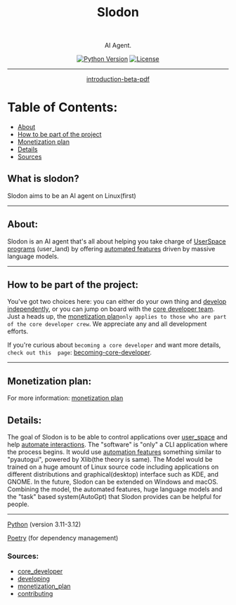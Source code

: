 <h1 align="center"> Slodon </h1> <br>

<p align="center">
    AI Agent.
</p>

<div align="center">
    
[![Python Version](https://img.shields.io/badge/Python-3.11-blue.svg)](https://github.com/FlurryGLo/slodon)
[![License](https://img.shields.io/badge/License-Apache%202.0-blue.svg)](https://github.com/FlurryGLo/slodon/LICENSE)
    
</div>

---

<div align="center">

[introduction-beta-pdf](https://github.com/FlurryGlo/slodon/tree/hels15/etc/slodon.pdf)

</div>

# Table of Contents:

 - [About](#about)
 - [How to be part of the project](#how-to-be-part-of-the-project)
 - [Monetization plan](#monetization-plan)
 - [Details](#details)
 - [Sources](#sources)

## What is slodon?
Slodon aims to be an AI agent on Linux(first)

---
## About:

Slodon is an AI agent that's all about helping you take charge of [UserSpace programs](https://en.wikipedia.org/wiki/User_space_and_kernel_space#:~:text=User%20space%20usually%20refers%20to,objects%2C%20application%20software%2C%20etc.) (user_land) by offering [automated features](https://github.com/FlurryGlo/slodon/tree/main/slodon/slodonix) driven by massive language models.

---
## How to be part of the project:

You've got two choices here: you can either do your own thing and  [develop independently](https://github.com/FlurryGlo/slodon/blob/main/CONTRIBUTING.md), or you can jump on board with the [core developer team](https://github.com/FlurryGlo/slodon/blob/main/etc/core_developer.md). Just a heads up, the [monetization plan](https://github.com/FlurryGlo/slodon/blob/main/etc/Monetization_plan.md)`only applies to those who are part of the core developer crew`. We appreciate any and all development efforts.

If you're curious about `becoming a core developer` and want more details, `check out this  page`: [becoming-core-developer](https://github.com/FlurryGlo/slodon/blob/main/etc/core_developer.md).

---
## Monetization plan:

For more information: [monetization plan](https://github.com/FlurryGlo/slodon/blob/main/etc/Monetization_plan.md)

## Details:

The goal of Slodon is to be able to control applications over [user_space](https://en.wikipedia.org/wiki/User_space_and_kernel_space#:~:text=User%20space%20usually%20refers%20to,objects%2C%20application%20software%2C%20etc.) and help [automate interactions](https://github.com/FlurryGlo/slodon/tree/main/slodon/slodonix). The "software" is "only" a CLI application where the process begins. It would use [automation features](https://github.com/FlurryGlo/slodon/tree/main/slodon/slodonix) something similar to "pyautogui", powered by Xlib(the theory is same). The Model would be trained on a huge amount of Linux source code including applications on different distributions and graphical(desktop) interface such as KDE, and GNOME. In the future, Slodon can be extended on Windows and macOS. Combining the model, the automated features, huge language models and the "task" based system(AutoGpt) that Slodon provides can be helpful for people. 

---
[Python](https://www.python.org/) (version 3.11-3.12)

[Poetry](https://python-poetry.org/) (for dependency management)

###  Sources:
- [core_developer](https://github.com/FlurryGlo/slodon/blob/main/etc/core_developer.md)
- [developing](https://github.com/FlurryGlo/slodon/blob/main/etc/developing.md)
- [monetization_plan](https://github.com/FlurryGlo/slodon/blob/main/etc/Monetization_plan.md)
- [contributing](https://github.com/FlurryGlo/slodon/blob/main/CONTRIBUTING.md)
